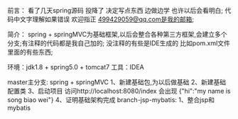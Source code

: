 前言：
    看了几天spring源码 投降了 决定写点东西 边做边学 也许以后会看明白;
    代码中文字理解如果错误 欢迎指正 499429059@qq.com是我的邮箱;
    
简介：
    spring + springMVC为基础框架,以后会整合各种第三方框架,会建立多个分支;有注释的代码都是我自己加的;
    没注释的有些是IDE生成的 比如pom.xml文件里面的有些东西;
    
环境：jdk1.8  + spring5.0  + tomcat7
工具：IDEA
    
master主分支: spring + springMVC
         1、新建基础包,为以后做基础
         2、新建基础配置类
         3、启动项目 访问http://localhost:8080/index 会出现 {"hi":"my name is song biao wei"} 
         4、证明基础架构完成
branch-jsp-mybatis:
         1、整合jsp和mybatis
         

